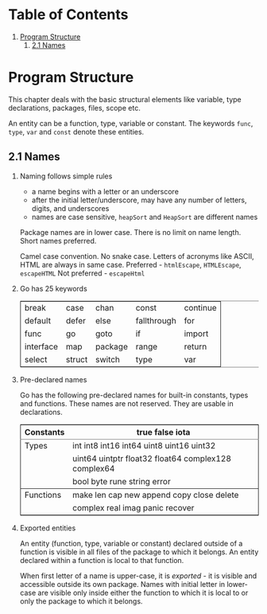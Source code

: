 
# Table of Contents

1.  [Program Structure](#orgeddf826)
    1.  [2.1 Names](#org2407174)



<a id="orgeddf826"></a>

# Program Structure

This chapter deals with the basic structural elements like variable, type declarations, packages, files, scope etc.

An entity can be a function, type, variable or constant. The keywords `func`, `type`, `var` and `const` denote these entities.


<a id="org2407174"></a>

## 2.1 Names

1.  Naming follows simple rules

    -   a name begins with a letter or an underscore
    -   after the initial letter/underscore, may have any number of letters, digits, and underscores
    -   names are case sensitive, `heapSort` and `HeapSort` are different names
    
    Package names are in lower case.
    There is no limit on name length. Short names preferred.
    
    Camel case convention. No snake case.
    Letters of acronyms like ASCII, HTML are always in same case.
    Preferred - `htmlEscape`, `HTMLEscape`, `escapeHTML`
    Not preferred - `escapeHtml`

2.  Go has 25 keywords

    <table border="2" cellspacing="0" cellpadding="6" rules="groups" frame="hsides">
    
    
    <colgroup>
    <col  class="org-left" />
    
    <col  class="org-left" />
    
    <col  class="org-left" />
    
    <col  class="org-left" />
    
    <col  class="org-left" />
    </colgroup>
    <tbody>
    <tr>
    <td class="org-left">break</td>
    <td class="org-left">case</td>
    <td class="org-left">chan</td>
    <td class="org-left">const</td>
    <td class="org-left">continue</td>
    </tr>
    
    
    <tr>
    <td class="org-left">default</td>
    <td class="org-left">defer</td>
    <td class="org-left">else</td>
    <td class="org-left">fallthrough</td>
    <td class="org-left">for</td>
    </tr>
    
    
    <tr>
    <td class="org-left">func</td>
    <td class="org-left">go</td>
    <td class="org-left">goto</td>
    <td class="org-left">if</td>
    <td class="org-left">import</td>
    </tr>
    
    
    <tr>
    <td class="org-left">interface</td>
    <td class="org-left">map</td>
    <td class="org-left">package</td>
    <td class="org-left">range</td>
    <td class="org-left">return</td>
    </tr>
    
    
    <tr>
    <td class="org-left">select</td>
    <td class="org-left">struct</td>
    <td class="org-left">switch</td>
    <td class="org-left">type</td>
    <td class="org-left">var</td>
    </tr>
    </tbody>
    </table>

3.  Pre-declared names

    Go has the following pre-declared names for built-in constants, types and functions. These names are not reserved. They are usable in declarations.
    
    <table border="2" cellspacing="0" cellpadding="6" rules="groups" frame="hsides">
    
    
    <colgroup>
    <col  class="org-left" />
    
    <col  class="org-left" />
    </colgroup>
    <thead>
    <tr>
    <th scope="col" class="org-left">Constants</th>
    <th scope="col" class="org-left">true false iota</th>
    </tr>
    </thead>
    
    <tbody>
    <tr>
    <td class="org-left">Types</td>
    <td class="org-left">int int8 int16 int64 uint8 uint16 uint32</td>
    </tr>
    
    
    <tr>
    <td class="org-left">&#xa0;</td>
    <td class="org-left">uint64 uintptr float32 float64 complex128 complex64</td>
    </tr>
    
    
    <tr>
    <td class="org-left">&#xa0;</td>
    <td class="org-left">bool byte rune string error</td>
    </tr>
    </tbody>
    
    <tbody>
    <tr>
    <td class="org-left">Functions</td>
    <td class="org-left">make len cap new append copy close delete</td>
    </tr>
    
    
    <tr>
    <td class="org-left">&#xa0;</td>
    <td class="org-left">complex real imag panic recover</td>
    </tr>
    </tbody>
    </table>

4.  Exported entities

    An entity (function, type, variable or constant) declared outside of a function is visible in all files of the package to which it belongs. An entity declared within a function is local to that function.
    
    When first letter of a name is upper-case, it is *exported* - it is visible and accessible outside its own package. Names with initial letter in lower-case are visible only inside either the function to which it is local to or only the package to which it belongs.

